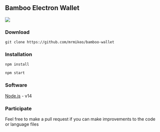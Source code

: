 <h2>Bamboo Electron Wallet</h2>

<img src="https://github.com/mrmikeo/bamboo-wallet/raw/main/static/media/screenshot.png">

<h3>Download</h3>

```
git clone https://github.com/mrmikeo/bamboo-wallet
```

<h3>Installation</h3>

```
npm install
```

```
npm start
```

<h3>Software</h3>

[Node.js](https://nodejs.org/en/) - v14<br>

<h3>Participate</h3>

Feel free to make a pull request if you can make improvements to the code or language files